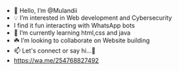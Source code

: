 - 👋 Hello, I’m @Mulandii
- 💡 I’m interested in Web development and Cybersecurity
- I find it fun interacting with WhatsApp bots
- 🌱 I’m currently learning html,css and java
- ☘️ I’m looking to collaborate on Website building 
- 📫 Let's connect or say hi...🐣
- https://wa.me/254768827492

<!---
Mulandii/Mulandii is a ✨ special ✨ repository because its `README.md` (this file) appears on your GitHub profile.
You can click the Preview link to take a look at your changes.
--->
